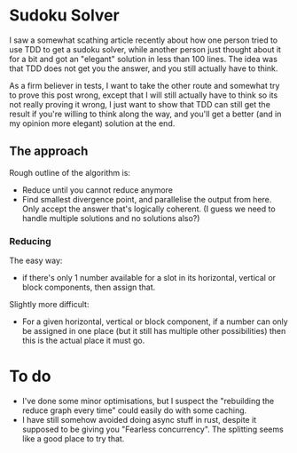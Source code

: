 # Sudoku Solver

I saw a somewhat scathing article recently about how one person tried to use TDD
to get a sudoku solver, while another person just thought about it for a bit and
got an "elegant" solution in less than 100 lines. The idea was that TDD does not
get you the answer, and you still actually have to think.

As a firm believer in tests, I want to take the other route and somewhat try to
prove this post wrong, except that I will still actually have to think so its
not really proving it wrong, I just want to show that TDD can still get the
result if you're willing to think along the way, and you'll get a better (and in
my opinion more elegant) solution at the end.

## The approach

Rough outline of the algorithm is:

- Reduce until you cannot reduce anymore
- Find smallest divergence point, and parallelise the output from here. Only
  accept the answer that's logically coherent. (I guess we need to handle
  multiple solutions and no solutions also?)

### Reducing

The easy way:

- if there's only 1 number available for a slot in its horizontal, vertical or
  block components, then assign that.

Slightly more difficult:

- For a given horizontal, vertical or block component, if a number can only
  be assigned in one place (but it still has multiple other possibilities) then
  this is the actual place it must go.

# To do

- I've done some minor optimisations, but I suspect the "rebuilding the reduce
  graph every time" could easily do with some caching.
- I have still somehow avoided doing async stuff in rust, despite it supposed to
  be giving you "Fearless concurrency". The splitting seems like a good place to
  try that.
